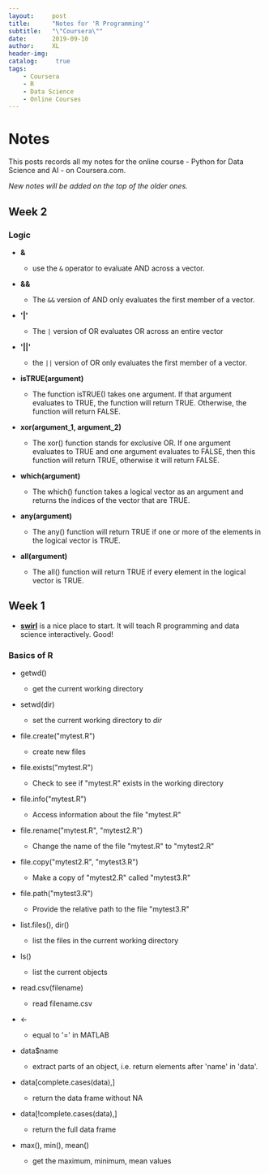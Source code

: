 ```yaml
---
layout:     post
title:      "Notes for 'R Programming'"
subtitle:   "\"Coursera\""
date:       2019-09-10
author:     XL
header-img: 
catalog: 	 true
tags:
    - Coursera
    - R
    - Data Science
    - Online Courses
---
```

# Notes 

This posts records all my notes for the online course - Python for Data Science and AI - on Coursera.com.

*New notes will be added on the top of the older ones.*


## Week 2

### Logic

- **&**
	- use the `&` operator to evaluate AND across a vector.
- **&&**
	- The `&&` version of AND only evaluates the first member of a vector.

- **'|'**
	- The `|` version of OR evaluates OR across an entire vector
- **'||'**
	- the `||` version of OR only evaluates the first member of a vector.

- **isTRUE(argument)**
	- The function isTRUE() takes one argument. If that argument evaluates to TRUE, the function will return TRUE. Otherwise, the function will return FALSE.

- **xor(argument_1, argument_2)**
	- The xor() function stands for exclusive OR. If one argument evaluates to TRUE and one argument evaluates to FALSE, then this function will return TRUE, otherwise it will return FALSE.

- **which(argument)**
	- The which() function takes a logical vector as an argument and returns the indices of the vector that are TRUE.

- **any(argument)**
	- The any() function will return TRUE if one or more of the elements in the logical vector is TRUE. 

- **all(argument)**
	- The all() function will return TRUE if every element in the logical vector is TRUE.

## Week 1

- [**swirl**](https://swirlstats.com/) is a nice place to start. It will teach R programming and data science interactively. Good!

### Basics of R

- getwd()
	- get the current working directory

- setwd(dir)
	- set the current working directory to *dir*

- file.create("mytest.R")
	- create new files

- file.exists("mytest.R")
	- Check to see if "mytest.R" exists in the working directory

- file.info("mytest.R")
	- Access information about the file "mytest.R"

- file.rename("mytest.R", "mytest2.R")
	- Change the name of the file "mytest.R" to "mytest2.R"

- file.copy("mytest2.R", "mytest3.R")
	- Make a copy of "mytest2.R" called "mytest3.R"

- file.path("mytest3.R")
	- Provide the relative path to the file "mytest3.R"

- list.files(), dir()
	- list the files in the current working directory

- ls()
	- list the current objects

- read.csv(filename)
	- read filename.csv

- <-
	- equal to '=' in MATLAB

- data$name
	- extract parts of an object, i.e. return elements after 'name' in 'data'.

- data[complete.cases(data),]
	- return the data frame without NA

- data[!complete.cases(data),]
	- return the full data frame

- max(), min(), mean()
	- get the maximum, minimum, mean values

